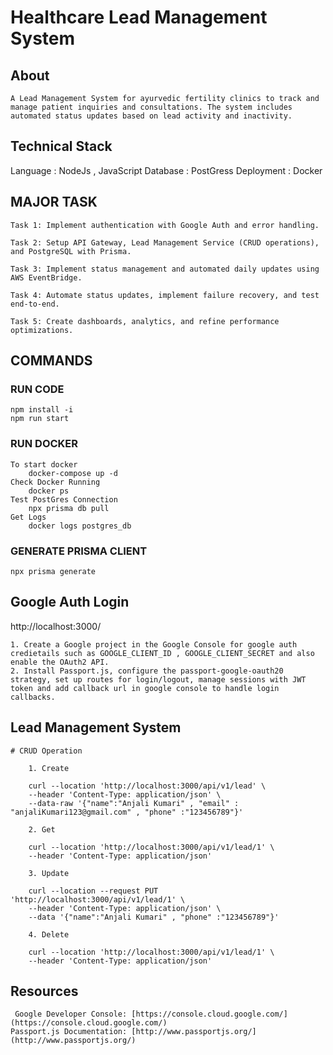 # Healthcare Lead Management System
## About 
    A Lead Management System for ayurvedic fertility clinics to track and manage patient inquiries and consultations. The system includes automated status updates based on lead activity and inactivity.

## Technical Stack 
Language : NodeJs , JavaScript 
Database : PostGress
Deployment : Docker

## MAJOR TASK 

	Task 1: Implement authentication with Google Auth and error handling.
	
	Task 2: Setup API Gateway, Lead Management Service (CRUD operations), and PostgreSQL with Prisma.
	
	Task 3: Implement status management and automated daily updates using AWS EventBridge.
	
	Task 4: Automate status updates, implement failure recovery, and test end-to-end.
	
	Task 5: Create dashboards, analytics, and refine performance optimizations.

## COMMANDS 
### RUN CODE

	npm install -i
	npm run start

### RUN DOCKER 

	To start docker 
		docker-compose up -d
	Check Docker Running
		docker ps
	Test PostGres Connection
		npx prisma db pull
	Get Logs
		docker logs postgres_db

### GENERATE PRISMA CLIENT

	npx prisma generate

## Google Auth Login

http://localhost:3000/

	1. Create a Google project in the Google Console for google auth credietails such as GOOGLE_CLIENT_ID , GOOGLE_CLIENT_SECRET and also enable the OAuth2 API.
	2. Install Passport.js, configure the passport-google-oauth20 strategy, set up routes for login/logout, manage sessions with JWT token and add callback url in google console to handle login callbacks.

## Lead Management System

	# CRUD Operation 

		1. Create 
		
		curl --location 'http://localhost:3000/api/v1/lead' \
		--header 'Content-Type: application/json' \
		--data-raw '{"name":"Anjali Kumari" , "email" : "anjaliKumari123@gmail.com" , "phone" :"123456789"}'
		
		2. Get 
		
		curl --location 'http://localhost:3000/api/v1/lead/1' \
		--header 'Content-Type: application/json'
		
		3. Update
		
		curl --location --request PUT 'http://localhost:3000/api/v1/lead/1' \
		--header 'Content-Type: application/json' \
		--data '{"name":"Anjali Kumari" , "phone" :"123456789"}'
		
		4. Delete
		
		curl --location 'http://localhost:3000/api/v1/lead/1' \
		--header 'Content-Type: application/json'
	

## Resources 

	 Google Developer Console: [https://console.cloud.google.com/](https://console.cloud.google.com/)
	Passport.js Documentation: [http://www.passportjs.org/](http://www.passportjs.org/)

